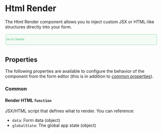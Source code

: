 # Html Render
The Html Render component allows you to inject custom JSX or HTML-like structures directly into your form. 

![Image](../Advanced/images/htmlrender1.png)

## Properties

The following properties are available to configure the behavior of the component from the form editor (this is in addition to [common properties](/docs/front-end-basics/form-components/common-component-properties)).

### Common

#### **Render HTML** `function`  
JSX/HTML script that defines what to render. You can reference:
- `data`: Form data (object)
- `globalState`: The global app state (object)